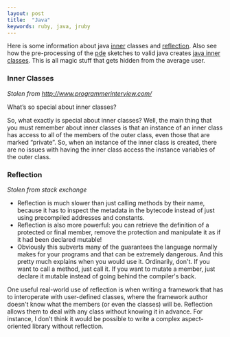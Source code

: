 ```yaml
---
layout: post
title:  "Java"
keywords: ruby, java, jruby
---
```

Here is some information about java [inner][inner] classes and [reflection][reflection]. Also see how the pre-processing of the [pde][pde] sketches to valid java creates [java inner classes][pde]. This is all magic stuff that gets hidden from the average user.

### Inner Classes ###

_Stolen from http://www.programmerinterview.com/_

What’s so special about inner classes?

So, what exactly is special about inner classes? Well, the main thing that you must remember about inner classes is that an instance of an inner class has access to all of the members of the outer class, even those that are marked “private”. So, when an instance of the inner class is created, there are no issues with having the inner class access the instance variables of the outer class.

### Reflection ###

_Stolen from stack exchange_

* Reflection is much slower than just calling methods by their name, because it has to inspect the metadata in the bytecode instead of just using precompiled addresses and constants.
* Reflection is also more powerful: you can retrieve the definition of a protected or final member, remove the protection and manipulate it as if it had been declared mutable!
* Obviously this subverts many of the guarantees the language normally makes for your programs and that can be extremely dangerous.
And this pretty much explains when you would use it. Ordinarily, don't. If you want to call a method, just call it. If you want to mutate a member, just declare it mutable instead of going behind the compiler's back.

One useful real-world use of reflection is when writing a framework that has to interoperate with user-defined classes, where the framework author doesn't know what the members (or even the classes) will be. Reflection allows them to deal with any class without knowing it in advance. For instance, I don't think it would be possible to write a complex aspect-oriented library without reflection.

[reflection]:https://docs.oracle.com/javase/tutorial/reflect/
[inner]:https://docs.oracle.com/javase/tutorial/java/javaOO/innerclasses.html
[pde]:{{site.github.url}}/magic/processing.html
